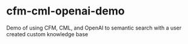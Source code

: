 # cfm-cml-openai-demo
Demo of using CFM, CML, and OpenAI to semantic search with a user created custom knowledge base
